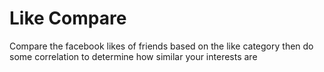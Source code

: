 Like Compare
================

Compare the facebook likes of  friends based on the like category then do some correlation to determine how similar your interests are
